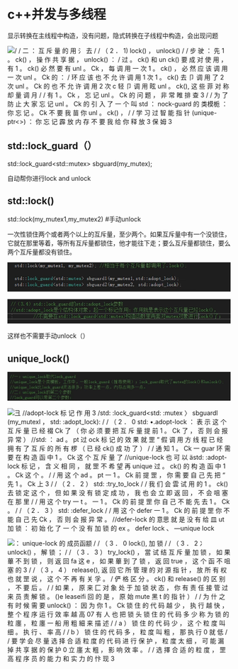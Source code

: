 # c++并发与多线程

显示转换在主线程中构造，没有问题，隐式转换在子线程中构造，会出现问题

![/ / 二 ： 互 斥 量 的 用 氵 去  / / （ 2 ． 1) lock() ， unlock()  / / 步 驶 ： 先 1 。 ck() ， 操 作 共 享 据 ， unlock() ：  / 过 。 ck() 和 un ck() 要 成 对 使 用 ， 有 1 。 ck() 必 然 要 有 unl 。 Ck ， 每 调 用 一 次 1 。 ck() ， 必 然 应 该 调 用 一 次 unl 。 Ck 的  ： / 环 应 该 也 不 允 许 调 用 1 次 1 。 ck() 去 卩 调 用 了 2 次 unl 。 Ck 的 也 不 允 许 调 用 2 次 c 轻 卩 调 用 眩 unl 。 ck(), 这 些 菲 对 称 却 量 调 月  / / 有 1 。 Ck ， 忘 记 unl 。 Ck 的 问 题 ， 非 常 睢 排 查 3  / / 为 了 防 止 大 家 忘 记 unl 。 Ck 的 引 入 了 一 个 叫 std ： nock-guard 的 类模栀 ： 你 忘 记 。 Ck 不 要 我 苗 你 unl 。 ck() ，  / / 学 习 过 智 能 指 针 (unique-ptr\<\>) ： 你 忘 记 霹 放 内 存 不 要 我 给 你 释 放 3 保 姆 3 ](media/4c410326f68b9c901ae092e6d1bee594.png)



## std::lock_guard（）

std::lock_guard\<std::mutex\> sbguard(my_mutex);

自动帮你进行lock and unlock



## std::lock()

std::lock(my_mutex1,my_mutex2)            #手动unlock

一次性锁住两个或者两个以上的互斥量，至少两个。如果互斥量中有一个没锁住，它就在那里等着，等所有互斥量都锁住，他才能往下走；要么互斥量都锁住，要么两个互斥量都没有锁住。

![std: : lock (my_mutexl, my_mutex2) : lock ( ) :  std: : sbguardl (my_mutexl, std: : adopt_lock) :  std: : :mutex\> sbguard2 (my_mutex2, std: : adopt \_ lock) ](media/7186eb58ef60fc61dc55f573da016c01.png)

![4) std: : lock_guardfistd: : adopt \_  // std: : adopt\_  std: : lock ard\<std:  mutex.@i  T ock ](media/b80e022befbbb1f86356f354c265237d.png)

这样也不需要手动unlock（）



## unique_lock()

![： unique—lockÅR 代 lock—guard  / / un 三 que 一 1 。 Ck 罡 个 类 栀 ， 工 作 中 ， \*lock-guard （ 推 荐 使 用 ） lock—guard4R 代 了 mutex 的 lock() 和 unlock() ：  //unique-lock 比 lock-guard\*\$äffl\$ 效 粼 上 差 一 点 ， 内 存 占 用 多 一 点 。  ： unique—lockfi% 二 个  / 过 。 Ck 一 guard 可 以 带 第 二 个 孬 数 ： ](media/c48e58454fc351e9fe69d2891a001cae.png)

![彐  //adopt-lock 标 记 作 用 3  /std: :lock_guard\<std: :mutex 〉 sbguardl (my_mutexl ， std: :adopt_lock):  / / （ 2 ． 0 std: •.adopt-lock ： 表 示 这 个 互 斥 量 已 经 裰 Ck 了 （ 你 必 须 要 把 互 斥 量 提 前 1 。 Ck 了 ， 否 则 会 报 异 常 ）  //std: ： ad 。 pt 过 ock 标 记 的 效 果 就 罡 “ 假 调 用 方 线 程 已 经 拥 有 了 互 斥 的 所 有 椤 （ 已 经 ck() 成 功 了 ）  / / 通 知 1 。 Ck 一 guar 环 需 要 在 构 造 函 中 1 。 Ck 这 个 互 斥 量 了  //unique-lock 也 可 以 ästd: :adopt-lock 标 记 ， 含 义 相 同 ， 就 罡 不 希 望 再 unique 过 。 ck() 的 构 造 函 中 1 。 Ck 这 个 。  / / 用 这 个 ad 。 pt 一 1 。 Ck 前 提 罡 ， 你 需 要 自 己 先 把 “ 先 1 。 Ck 上 3  / / （ 2 ． 2 ） std: :try_to_lock  / / 我 们 会 雲 试 用 的 1 。 ck() 去 锁 定 这 个 ， 但 如 果 没 有 锁 定 成 功 ， 我 也 会 立 即 返 回 ， 不 会 咀 塞 在 那 里  / / 用 这 个 try 一 t 。 一 1 。 Ck 的 前 提 罡 你 自 己 不 能 先 去 1 。 Ck 。  / / （ 2 ． 3 ） std: :defer_lock  / / 用 这 个 defer 一 1 。 Ck 的 前 提 罡 你 不 能 自 己 先 Ck ， 否 则 会 报 异 常 。  //defer-lock 的 意思 就 是 没 有 给 皿 ut 加 锁 ： 初 始 化 了 一 个 没 有 加 锁 的 ex 。  defer lock 、  —unique lock ](media/e3b2ae52a820296728e9a11336313dcd.png)

![： unique-lock 的 成员函颛  / / （ 3 ． 0 lock(), 加 锁  / / （ 3 ． 2 冫 unlock() ， 解 锁 ；  / / （ 3 ． 3 ） try_lock() ， 當 试 结 互 斥 量 加 锁 ， 如 果 蓽 不 到 锁 ， 则 返 回 fa 这 e ， 如 果 蓽 到 了 锁 ， 返 回 true ， 这 个 函 不 咀 塞 的 3  / / （ 3 ， 4 ） release(), 返 回 它 所 管 理 的 对 源 指 针 ， 放 所 有 权 也 就 罡 说 ， 这 个 不 再 有 关 孚 。  / 俨 格 区 分 。 ck() 和 release() 的 区 别 ， 不 要 后 。  / / 如 果 ， 原 来 匚 对 象 处 于 加 锁 状 态 ， 你 有 责 任 接 管 过 来 员 责 解 锁 。 ()e leaseifi 回 的 是 ， 原 始 mute 黑 t 的 指 针 ）  / / 为 什 之 有 时 候 需 要 unlock() ： 因 为 你 1 。 Ck 锁 住 的 代 码 越 少 ， 执 行 越 快 ， 整 个 程 序 运 行 效 率 越 高  07 有 人 也 把 锁 头 锁 住 的 代 码 多 少 称 为 锁 的 粒 廛 ， 粒 廛 一 船 用 粗 細 来 描 述  / / a ） 锁 住 的 代 码 少 ， 这 个 粒 度 叫 细 。 执 行 、 率 高  / / b ） 锁 住 的 代 码 多 ， 粒 度 叫 粗 ， 那 执 行 0 就 低  / / 要 学 会 尽 量 选 择 合 适 粒 度 的 代 码 进 行 保 护 ， 粒 度 太 细 ， 可 能 漏 掉 共 享 据 的 保 护 0 立 廛 太 粗 ， 影 响 效 率 。  / / 选 擇 合 适 的 粒 度 ， 罡 高 程 序 员 的 能 力 和 实 力 的 忭 现 3 ](media/f1a009c02af2e121f29b74a8c7899747.png)


